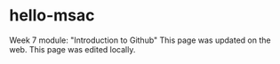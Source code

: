 # hello-msac
Week 7 module: "Introduction to Github"
This page was updated on the web.
This page was edited locally.